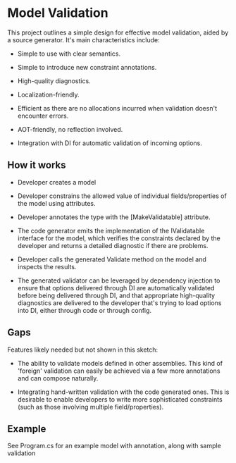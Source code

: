 ﻿# Model Validation

This project outlines a simple design for effective model validation, aided by a source generator. It's main characteristics include:

* Simple to use with clear semantics.

* Simple to introduce new constraint annotations.

* High-quality diagnostics.

* Localization-friendly.

* Efficient as there are no allocations incurred when validation doesn't encounter errors.

* AOT-friendly, no reflection involved.

* Integration with DI for automatic validation of incoming options.

## How it works

* Developer creates a model

* Developer constrains the allowed value of individual fields/properties of the model using attributes.

* Developer annotates the type with the [MakeValidatable] attribute.

* The code generator emits the implementation of the IValidatable interface for the model, which verifies
the constraints declared by the developer and returns a detailed diagnostic if there are problems.

* Developer calls the generated Validate method on the model and inspects the results.

* The generated validator can be leveraged by dependency injection to ensure that options delivered through DI are
automatically validated before being delivered through DI, and that appropriate high-quality diagnostics
are delivered to the developer that's trying to load options into DI, either through code or through config.

## Gaps

Features likely needed but not shown in this sketch:

* The ability to validate models defined in other assemblies. This kind of 'foreign' validation
can easily be achieved via a few more annotations and can compose naturally.

* Integrating hand-written validation with the code generated ones. This is desirable to enable
developers to write more sophisticated constraints (such as those involving multiple field/properties).

## Example

See Program.cs for an example model with annotation, along with sample validation
